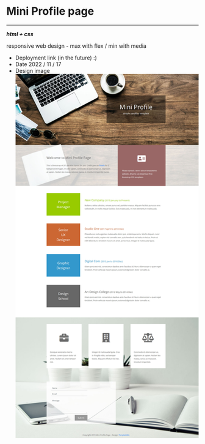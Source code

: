 # Mini Profile page
***
***html + css***

responsive web design - max with flex / min with media

- Deployment link (in the future) :) 
- Date 2022 / 11 / 17
- Design image
![Design image](/assets/image/full-screen.jpg)
